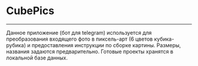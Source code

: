 # CubePics
---
Данное приложение (бот для telegram) используется для преобразования входящего фото в пиксель-арт (6 цветов кубика-рубика) и предоставления инструкции по сборке картины. Размеры, названия задаются предварительно. Готовые проекты хранятся в локальной базе данных.
